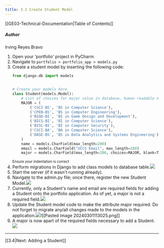 ```yaml
---
title: 3.3 Create Student Model
---
```

[[GE03-Technical-Documentation|Table of Contents]]
##### Author
Irving Reyes Bravo

1. Open your 'portfolio' project in PyCharm
2. Navigate to `portfolio > portfolio_app > models.py` 
3. Create a student model by inserting the following code:
	```python
	from django.db import models  
  
  
	# Create your models here.  
	class Student(models.Model):  
	    # List of choices for major value in database, human readable name  
	    MAJOR = (  
	        ('CSCI-BS', 'BS in Computer Science'),  
	        ('CPEN-BS', 'BS in Computer Engineering'),  
	        ('BIGD-BI', 'BI in Game Design and Development'),  
	        ('BICS-BI', 'BI in Computer Science'),  
	        ('BISC-BI', 'BI in Computer Security'),  
	        ('CSCI-BA', 'BA in Computer Science'),  
	        ('DASE-BS', 'BS in Data Analytics and Systems Engineering')  
	    )  
	    name = models.CharField(max_length=200)  
	    email = models.CharField("UCCS Email", max_length=200)  
	    major = models.CharField(max_length=200, choices=MAJOR, blank=True)
	```
	<sup>Ensure your indentation is correct</sup>
4.  Perform migrations in Django to add class models to database table.**![](https://lh7-us.googleusercontent.com/yoMrqCf4ONGmFjosrES_qJnjgEyDvVtOCmtED_beZK2AD0NEtGTJcCZcQQkZEov3N5wCOiIw6Y_RtIO3SZPR-JAW3xrcXLjLewkFjQ1Z8euB9PkMebGy9RXvBI5Bktw3UDWdt-V5C-9K)**
5. Start the server (if it wasn't running already).
6. Navigate to the admin.py file; once there, register the new Student Model.**![](https://lh7-us.googleusercontent.com/ZZGU4KJOTnuzVRuTItsBz2v-GsYWxin8gf8DW62Wy_ct2tpeTwnyhP4UMvD52AQdB-ZcxZSZ0ndFjpckn12AqzAKkm512tXKxZ11ZMPgK2wh_hsmYvGUW5GVTaaupbX5_IbP9bqijCi7)**
7. Currently, only a Student's name and email are required fields for adding a Student onto the portfolio application. As of yet, a major is not a required field.**![](https://lh7-us.googleusercontent.com/ebwl7nMo2q-KB3kFMOarfsTdRUrSKH7TP3UcobDV8RGo-BuCcTkkTnsGN381deENk2yDvU8DVTvnAHWIEDDLGXxuW_jZBAYUuBej0YeTnKiL8wZzP7H_cz6mI60i7jLNDo3_QQwCtw8O)**
8. Update the Student model code to make the attribute major required. Do not forget to migrate any/all changes made to the models in the application.**![](https://lh7-us.googleusercontent.com/bYaFdkYMMfxIH0mdU7HPVNFbNVxb-SMjPBIF-WtbJLWnSCpDZBe5v1Dobyeb5Fi3aBq89paE420kSWtXJcKa82wnJ6_wrKDlrdI8UIyDRhg2V4bLfjihMoiB4r29QAK6IHHBeOmLgnC6)**![[Pasted image 20240301113025.png]]
9. A major is now apart of the required fields necessary to add a Student.**![](https://lh7-us.googleusercontent.com/JTmdwPHp_irovnwYAUGpmxpGCkBB-QHIKDqyhnRJzl_RWzNGo6X1P6DMdGAIThUsZOGPHs_AN70EK-fj8alQFyzq9H3pe82kbEdC8Cn1nRHNToKUncvWG-qgGF6deS02kU6vr8fNEWKb)**
---
[[3.4|Next: Adding a Student]]
